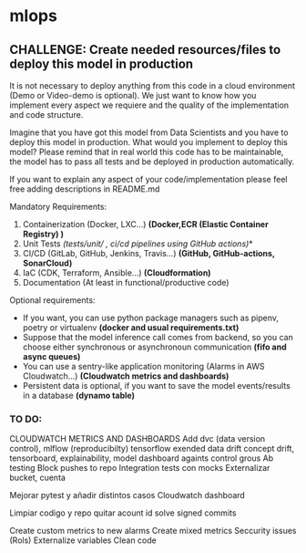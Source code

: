 # mlops


## CHALLENGE: Create needed resources/files to deploy this model in production

It is not necessary to deploy anything from this code in a cloud environment (Demo or Video-demo is optional). We just
want to know how you implement every aspect we requiere and the quality of the implementation and code structure.

Imagine that you have got this model from Data Scientists and you have to deploy this model in production. What would
you implement to deploy this model? Please remind that in real world this code has to be maintainable, the model has
to pass all tests and be deployed in production automatically.

If you want to explain any aspect of your code/implementation please feel free adding descriptions in README.md

Mandatory Requirements:

1. Containerization (Docker, LXC...) **(Docker,ECR (Elastic Container Registry) )**
2. Unit Tests **(tests/unit/* , ci/cd pipelines using GitHub actions)**
2. CI/CD (GitLab, GitHub, Jenkins, Travis...) **(GitHub, GitHub-actions, SonarCloud)**
3. IaC (CDK, Terraform, Ansible...) **(Cloudformation)**
4. Documentation (At least in functional/productive code)

Optional requirements:

- If you want, you can use python package managers such as pipenv, poetry or virtualenv **(docker and usual requirements.txt)**
- Suppose that the model inference call comes from backend, so you can choose either synchronous or asynchronoun communication **(fifo and async queues)**
- You can use a sentry-like application monitoring (Alarms in AWS Cloudwatch...) **(Cloudwatch metrics and dashboards)**
- Persistent data is optional, if you want to save the model events/results in a database **(dynamo table)**



### TO DO:

CLOUDWATCH METRICS AND DASHBOARDS
Add dvc (data version control), mlflow (reproducibilty) tensorflow exended data drift concept drift, tensorboard, explainability, model dashboard againts control grous
Ab testing
Block pushes to repo
Integration tests con mocks
Externalizar bucket, cuenta

Mejorar pytest y añadir distintos casos
Cloudwatch dashboard

Limpiar codigo y repo
quitar acount id
solve signed commits

Create custom metrics to new alarms
Create mixed metrics
Seccurity issues (Rols)
Externalize variables
Clean code